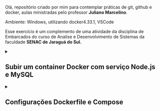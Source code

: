 Olá, repositório criado por mim para contemplar práticas de git, github e docker, aulas ministradas pelo professor **Juliano Marcelino**.

Ambiente: Windows, utilizando docker4.33.1, VSCode

Esse exercício é um complemento de uma atividade da disciplina de Embarcados do curso de Analise e Desenvolvimento de Sistemas da faculdade **SENAC de Jaraguá do Sul.**

<details><summary><h2>Subir um container Docker com serviço Node.js e MySQL</h2></summary>

Para subir o container Docker com um serviço web Node.js e MySQL, vamos usar o `docker-compose`. Vamos utilizar um exemplo básico de configuração do *docker-compose.yml* e *Dockerfile.dockerfile* já configurado para essa situação.

1) Baixe e descompacte o repositório, a estrutura de pastas e arquivos deve ficar assim:

![Estrutura de pastas e arquivos](https://i.imgur.com/L4sQGzz.jpeg)


2) No Visual Code abra a pasta descompactada, se não for renomeada estará com o nome **embed242a1-master**
![Estrutura de pastas e arquivos no VS](https://i.imgur.com/lj6CyxL.jpeg)

3) Para subir o container docker, certifique de que possui instalado o **Docker** em seu computador, a versão que estou utilizando é a **V 4.33**. Com o docker instalado e o compose habilitado, execute o comando:
```sh
docker-compose up --build
```
![enter image description here](https://i.imgur.com/5MiR6LQ.jpeg)Aguarde finalizar o processo de ***Build***, onde serão aplicadas todas as configurações inseridas nos arquivos do docker *Dockerfile.dockerfile* e *compose docker-compose.yml*

4) Após a finalização do processo de ***Build*** do nosso container, até aqui tudo ocorrendo bem já podemos rodar nossa aplicação web com **Node.js** rodando no link padrão local abaixo:

Copie e cole no em um navegador.

```sh
http://localhost:8008
```

5) Se aparecer a tela de ***LOGIN***, podemos validar a conexão com o banco de dados.
```sh
usuário: admin
senha: 1234
```

Caso não digitar  as credenciais válidas o navegador deverá mostrar **"Credenciais Inválidas"**, caso contrário parabéns você conseguiu acesso e a validação via banco de dados foi um sucesso!!!
</details>

<details><summary><h2>Configurações Dockerfile e Compose</h2></summary>

<details><summary><h3>Dockerfile.dockerfile</h3></summary>

```sh
# Usar uma imagem Node.js como base
FROM node:18
# Criar e definir o diretório de trabalho
WORKDIR /embed242a1

# Copiar os arquivos package.json e package-lock.json
COPY package*.json ./

# Instalar as dependências
RUN npm install
# Copiar o restante dos arquivos do projeto
COPY . .

# Baixar o script wait-for-it
RUN wget https://raw.githubusercontent.com/vishnubob/wait-for-it/master/wait-for-it.sh && chmod +x wait-for-it.sh

# Expor a porta da aplicação
EXPOSE 8008

# Comando para iniciar a aplicação, aguardando o MySQL estar pronto
CMD ["./wait-for-it.sh", "db:3306", "--timeout=60", "--", "node", "script.js"]
```
</details>

<details><summary><h3>docker-compose.yml</h3></summary>

```sh
version: '3.8'  # Define a versão do Compose a ser usada.

services:
  web:
    build: 
      context: ./web  # Define o diretório de contexto de onde o Dockerfile será construído.
      dockerfile: Dockerfile.dockerfile  # Especifica o nome do Dockerfile que será usado.
    ports:
      - "8008:8008"  # Mapeia a porta 8008 do contêiner para a porta 8008 do host.
    environment:
      - DATABASE_HOST=db  # Define a variável de ambiente para o host do banco de dados.
      - DATABASE_USER=root  # Define a variável de ambiente para o usuário do banco de dados.
      - DATABASE_PASSWORD=root99  # Define a variável de ambiente para a senha do banco de dados.
      - DATABASE_NAME=apapp  # Define a variável de ambiente para o nome do banco de dados.
    depends_on:
      - db  # Define que o serviço 'web' depende do serviço 'db' e só será iniciado após o 'db'.
    networks:
      - embed242a1  # Define a rede em que o serviço 'web' será conectado.

  db:
    image: mysql:8.1  # Especifica a imagem do MySQL a ser usada, versão 8.1.
    environment:
      MYSQL_ROOT_PASSWORD: root99  # Define a senha root do MySQL.
      MYSQL_DATABASE: apapp  # Cria automaticamente um banco de dados chamado 'apapp' ao iniciar.
    ports:
      - "3307:3306"  # Mapeia a porta 3306 do contêiner (porta padrão do MySQL) para a porta 3307 no host.
    volumes:
      - ./db/apapp_dump.sql:/docker-entrypoint-initdb.d/apapp_dump.sql  # Mapeia um arquivo SQL do host para ser executado durante a inicialização do banco de dados.
    networks:
      - embed242a1  # Define a rede em que o serviço 'db' será conectado.

networks:
  embed242a1:
    driver: bridge  # Define o driver de rede como 'bridge', criando uma rede interna isolada para os serviços.

```
</details>
